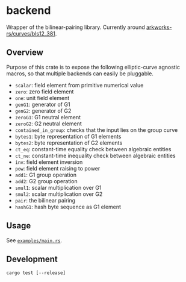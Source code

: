 # backend

Wrapper of the bilinear-pairing library. Currently around
[arkworks-rs/curves/bls12_381](https://github.com/arkworks-rs/curves/tree/master/bls12_381).

## Overview

Purpose of this crate is to expose the following elliptic-curve agnostic macros, 
so that multiple backends can easily be pluggable.

- `scalar`: field element from primitive numerical value
- `zero`: zero field element
- `one`: unit field element
- `genG1`: generator of G1
- `genG2`: generator of G2
- `zeroG1`: G1 neutral element
- `zeroG2`: G2 neutral element
- `contained_in_group`: checks that the input lies on the group curve
- `bytes1`: byte representation of G1 elements
- `bytes2`: byte representation of G2 elements
- `ct_eq`: constant-time equality check between algebraic entities
- `ct_ne`: constant-time inequality check between algebraic entities
- `inv`: field element inversion
- `pow`: field element raising to power
- `add1`: G1 group operation
- `add2`: G2 group operation
- `smul1`: scalar multiplication over G1
- `smul2`: scalar multiplication over G2
- `pair`: the bilinear pairing
- `hashG1`: hash byte sequence as G1 element

## Usage

See [`examples/main.rs`](./examples/main.rs).

## Development

```commandline
cargo test [--release]
```
